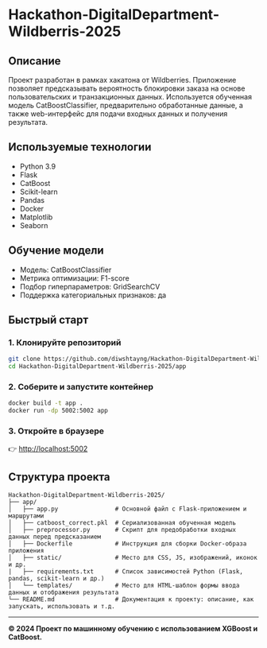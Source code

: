 # Hackathon-DigitalDepartment-Wildberris-2025

## Описание

Проект разработан в рамках хакатона от Wildberries. Приложение позволяет предсказывать вероятность блокировки заказа на основе пользовательских и транзакционных данных. Используется обученная модель CatBoostClassifier, предварительно обработанные данные, а также web-интерфейс для подачи входных данных и получения результата.

## Используемые технологии
- Python 3.9
- Flask
- CatBoost
- Scikit-learn
- Pandas
- Docker
- Matplotlib
- Seaborn

## Обучение модели

- Модель: CatBoostClassifier
- Метрика оптимизации: F1-score
- Подбор гиперпараметров: GridSearchCV
- Поддержка категориальных признаков: да

## Быстрый старт

### 1. Клонируйте репозиторий
```bash
git clone https://github.com/diwshtayng/Hackathon-DigitalDepartment-Wildberris-2025.git
cd Hackathon-DigitalDepartment-Wildberris-2025/app
```

### 2. Соберите и запустите контейнер
```bash
docker build -t app .
docker run -dp 5002:5002 app
```

### 3. Откройте в браузере
👉 [http://localhost:5002](http://localhost:5002)

## Структура проекта
```
Hackathon-DigitalDepartment-Wildberris-2025/
├── app/
│   ├── app.py                # Основной файл с Flask-приложением и маршрутами
│   ├── catboost_correct.pkl  # Сериализованная обученная модель
│   ├── preprocessor.py       # Скрипт для предобработки входных данных перед предсказанием
│   ├── Dockerfile            # Инструкция для сборки Docker-образа приложения
│   ├── static/               # Место для CSS, JS, изображений, иконок и др.
|   ├── requirements.txt      # Список зависимостей Python (Flask, pandas, scikit-learn и др.)
│   └── templates/            # Место для HTML-шаблон формы ввода данных и отображения результата
└── README.md                 # Документация к проекту: описание, как запускать, использовать и т.д.
```

---

**© 2024 Проект по машинному обучению с использованием XGBoost и CatBoost.**
